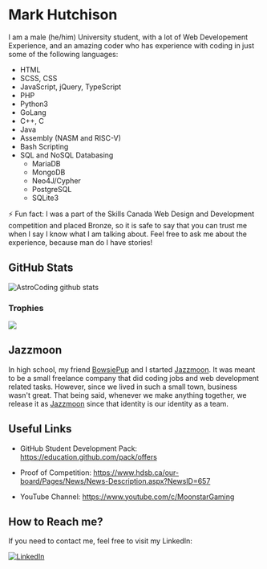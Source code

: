 # Mark Hutchison

I am a male (he/him) University student, with a lot of Web Developement Experience, and an amazing coder who has experience with coding in just some of the following languages:

- HTML
- SCSS, CSS
- JavaScript, jQuery, TypeScript
- PHP
- Python3
- GoLang
- C++, C
- Java
- Assembly (NASM and RISC-V)
- Bash Scripting
- SQL and NoSQL Databasing
  - MariaDB
  - MongoDB
  - Neo4J/Cypher
  - PostgreSQL
  - SQLite3

⚡ Fun fact: I was a part of the Skills Canada Web Design and Development competition and placed Bronze, so it is safe to say that you can trust me when I say I know what I am talking about. Feel free to ask me about the experience, because man do I have stories!

## GitHub Stats

![AstroCoding github stats][GitHub-Stats]

### Trophies

<img align="center" src="https://github-profile-trophy.vercel.app/?username=AstroCoding&theme=dracula" />

## Jazzmoon

In high school, my friend [BowsiePup][BowsiePup] and I started [Jazzmoon][Jazzmoon-Org]. It was meant to be a small freelance company that did coding jobs and web development related tasks. However, since we lived in such a small town, business wasn't great. That being said, whenever we make anything together, we release it as [Jazzmoon][Jazzmoon-Org] since that identity is our identity as a team.

## Useful Links

- GitHub Student Development Pack: <https://education.github.com/pack/offers>

- Proof of Competition: <https://www.hdsb.ca/our-board/Pages/News/News-Description.aspx?NewsID=657>

- YouTube Channel: <https://www.youtube.com/c/MoonstarGaming>

## How to Reach me?

If you need to contact me, feel free to visit my LinkedIn:

[![LinkedIn][LinkedIn]][LinkedIn-URL]

<!-- Links -->
[BowsiePup]: https://github.com/BowsiePup "Cameron Maclean (BowsiePup)"
[GitHub-Stats]: https://github-readme-stats.vercel.app/api?username=AstroCoding&show_icons=true&theme=dracula
[Jazzmoon-Org]: https://github.com/Jazzmoon "Jazzmoon Organization"
[LinkedIn-URL]: https://www.linkedin.com/in/mark-j-hutchison/

<!-- Shields -->
[LinkedIn]: https://img.shields.io/badge/LinkedIn-0077B5?style=for-the-badge&logo=linkedin&logoColor=white
